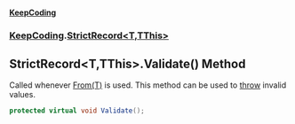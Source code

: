 #### [KeepCoding](index.md 'index')
### [KeepCoding](KeepCoding.md 'KeepCoding').[StrictRecord&lt;T,TThis&gt;](StrictRecord.T.TThis..md 'KeepCoding.StrictRecord&lt;T,TThis&gt;')
## StrictRecord&lt;T,TThis&gt;.Validate() Method
Called whenever [From(T)](StrictRecord.T.TThis..From.QbRwPjvPkDVG0GgsicVbtA.md 'KeepCoding.StrictRecord&lt;T,TThis&gt;.From(T)') is used. This method can be used to [throw](https://docs.microsoft.com/en-us/dotnet/csharp/language-reference/keywords/throw 'https://docs.microsoft.com/en-us/dotnet/csharp/language-reference/keywords/throw') invalid values.  
```csharp
protected virtual void Validate();
```
